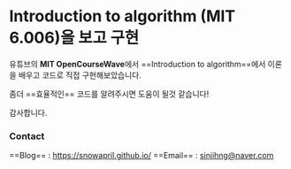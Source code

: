 # Introduction to algorithm (MIT 6.006)을 보고 구현

유튜브의 **MIT OpenCourseWave**에서 ==Introduction to algorithm==에서 이론을 배우고 
코드로 직접 구현해보았습니다.

좀더 ==효율적인== 코드를 알려주시면 도움이 될것 같습니다!

감사합니다.

### Contact
==Blog==  : https://snowapril.github.io/
==Email== : sinjihng@naver.com